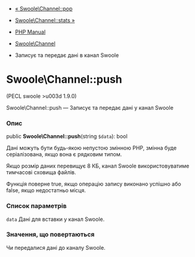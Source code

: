 - [« Swoole\Channel::pop](swoole-channel.pop.md)
- [Swoole\Channel::stats »](swoole-channel.stats.md)

- [PHP Manual](index.md)
- [Swoole\Channel](class.swoole-channel.md)
- Записує та передає дані в канал Swoole

# Swoole\Channel::push

(PECL swoole \>u003d 1.9.0)

Swoole\Channel::push — Записує та передає дані у канал Swoole

### Опис

public **Swoole\Channel::push**(string `$data`): bool

Дані можуть бути будь-якою непустою змінною PHP, змінна буде
серіалізована, якщо вона є рядковим типом.

Якщо розмір даних перевищує 8 КБ, канал Swoole використовуватиме
тимчасові сховища файлів.

Функція поверне true, якщо операцію запису виконано успішно або false,
якщо недостатньо місця.

### Список параметрів

`data`
Дані для вставки у канал Swoole.

### Значення, що повертаються

Чи передалися дані до каналу Swoole.
